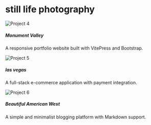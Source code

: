 # still life photography

<div class="container my-5">
  <div class="row">
    <!-- 项目 1 -->
    <div class="col-md-12">
      <div class="card shadow-sm mb-4">
        <img src="/portfolio/photography_4.jpg" class="card-img-top" alt="Project 4">
        <div class="card-body">
          <h5 class="card-title">Monument Valley</h5>
          <p class="card-text">A responsive portfolio website built with VitePress and Bootstrap.</p>
        </div>
      </div>
    </div>
    <!-- 项目 2 -->
    <div class="col-md-12">
      <div class="card shadow-sm mb-4">
        <img src="/portfolio/photography_5.jpg" class="card-img-top" alt="Project 5">
        <div class="card-body">
          <h5 class="card-title">las vegas</h5>
          <p class="card-text">A full-stack e-commerce application with payment integration.</p>
        </div>
      </div>
    </div>
    <!-- 项目 3 -->
    <div class="col-md-12">
      <div class="card shadow-sm mb-4">
        <img src="/portfolio/photography_6.jpg" class="card-img-top" alt="Project 6">
        <div class="card-body">
          <h5 class="card-title">Beautiful American West</h5>
          <p class="card-text">A simple and minimalist blogging platform with Markdown support.</p>
        </div>
      </div>
    </div>
  </div>
</div>
